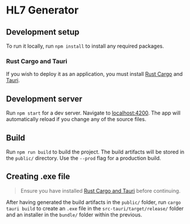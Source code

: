 # HL7 Generator

## Development setup

To run it locally, run `npm install` to install any required packages.

### Rust Cargo and Tauri

If you wish to deploy it as an application, you must install [Rust Cargo](https://win.rustup.rs/x86_64) and [Tauri](https://tauri.studio/en/docs/usage/development/integration#alternatively-install-tauri-cli-as-a-cargo-subcommand).

## Development server

Run `npm start` for a dev server. Navigate to [localhost:4200](http://localhost:4200/). The app will automatically reload if you change any of the source files.

## Build

Run `npm run build` to build the project. The build artifacts will be stored in the `public/` directory. Use the `--prod` flag for a production build.

## Creating .exe file

> Ensure you have installed [Rust Cargo and Tauri](#rust-cargo-and-tauri) before continuing.

After having generated the build artifacts in the `public/` folder, run `cargo tauri build` to create an `.exe` file in the `src-tauri/target/release/` folder and an installer in the `bundle/` folder within the previous.
